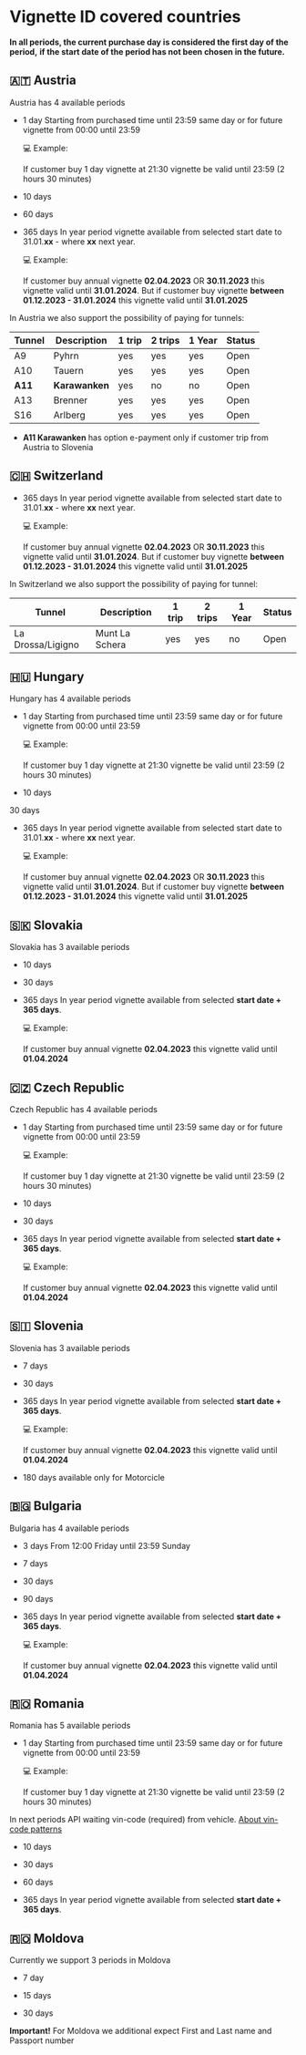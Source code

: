 # Vignette ID covered countries

**In all periods, the current purchase day is considered the first day of the period,**
**if the start date of the period has not been chosen in the future.**

## 🇦🇹 Austria

Austria has 4 available periods

- 1 day
  Starting from purchased time until 23:59 same day or for future vignette from 00:00 until 23:59

  💻 Example:

  If customer buy 1 day vignette at 21:30 vignette be valid until 23:59 (2 hours 30 minutes)

- 10 days

- 60 days

- 365 days
    In year period vignette available from selected start date to 31.01.**xx** - where  **xx** next year.

    💻 Example:

    If customer buy annual vignette **02.04.2023** OR **30.11.2023** this vignette valid until **31.01.2024**.
    But if customer buy vignette **between 01.12.2023 - 31.01.2024** this vignette valid until **31.01.2025**

In Austria we also support the possibility of paying for tunnels:

| Tunnel          | Description   | 1 trip  | 2 trips  | 1 Year  |  Status  |
| --------------- | ------------- | ------- | -------- | ------- | -------- |
|        A9       |   Pyhrn       |   yes   |    yes   |   yes   |   Open   |
|        A10      |   Tauern      |   yes   |    yes   |   yes   |   Open   |
|        **A11**      |   **Karawanken**  |   yes   |    no    |   no    |   Open   |
|        A13      |   Brenner     |   yes   |    yes   |   yes   |   Open   |
|        S16      |   Arlberg     |   yes   |    yes   |   yes   |   Open   |

- **A11 Karawanken** has option e-payment only if customer trip from Austria to Slovenia


## 🇨🇭 Switzerland

- 365 days
  In year period vignette available from selected start date to 31.01.**xx** - where  **xx** next year.

  💻 Example:

  If customer buy annual vignette **02.04.2023** OR **30.11.2023** this vignette valid until **31.01.2024**.
  But if customer buy vignette **between 01.12.2023 - 31.01.2024** this vignette valid until **31.01.2025**

In Switzerland we also support the possibility of paying for tunnel:

| Tunnel            | Description    | 1 trip  | 2 trips  | 1 Year  |  Status  |
| ----------------- | -------------- | ------- | -------- | ------- | -------- |
| La Drossa/Ligigno | Munt La Schera |   yes   |    yes   |    no   |   Open   |

## 🇭🇺 Hungary

Hungary has 4 available periods

- 1 day
  Starting from purchased time until 23:59 same day or for future vignette from 00:00 until 23:59

  💻 Example:

  If customer buy 1 day vignette at 21:30 vignette be valid until 23:59 (2 hours 30 minutes)

- 10 days

30 days

- 365 days
  In year period vignette available from selected start date to 31.01.**xx** - where  **xx** next year.

  💻 Example:

  If customer buy annual vignette **02.04.2023** OR **30.11.2023** this vignette valid until **31.01.2024**. 
  But if customer buy vignette **between 01.12.2023 - 31.01.2024** this vignette valid until **31.01.2025**


## 🇸🇰 Slovakia

Slovakia has 3 available periods

- 10 days

- 30 days

- 365 days
  In year period vignette available from selected **start date + 365 days**.

  💻 Example:

  If customer buy annual vignette **02.04.2023** this vignette valid until **01.04.2024** 


## 🇨🇿 Czech Republic

Czech Republic has 4 available periods

- 1 day
  Starting from purchased time until 23:59 same day or for future vignette from 00:00 until 23:59

  💻 Example:

  If customer buy 1 day vignette at 21:30 vignette be valid until 23:59 (2 hours 30 minutes)

- 10 days

- 30 days

- 365 days
  In year period vignette available from selected **start date + 365 days**.

  💻 Example:

  If customer buy annual vignette **02.04.2023** this vignette valid until **01.04.2024** 


## 🇸🇮 Slovenia

Slovenia has 3 available periods

- 7 days

- 30 days

- 365 days
  In year period vignette available from selected **start date + 365 days**.

  💻 Example:

  If customer buy annual vignette **02.04.2023** this vignette valid until **01.04.2024** 

- 180 days available only for Motorcicle


## 🇧🇬 Bulgaria

Bulgaria has 4 available periods

- 3 days
  From 12:00 Friday until 23:59 Sunday

- 7 days

- 30 days

- 90 days

- 365 days
  In year period vignette available from selected **start date + 365 days**.

  💻 Example:

  If customer buy annual vignette **02.04.2023** this vignette valid until **01.04.2024** 


## 🇷🇴 Romania

Romania has 5 available periods

- 1 day
  Starting from purchased time until 23:59 same day or for future vignette from 00:00 until 23:59

  💻 Example:

  If customer buy 1 day vignette at 21:30 vignette be valid until 23:59 (2 hours 30 minutes)

In next periods API waiting vin-code (required) from vehicle. [About vin-code patterns](/docs/routes/countries)

- 10 days

- 30 days

- 60 days

- 365 days
  In year period vignette available from selected **start date + 365 days**.

## 🇷🇴 Moldova

Currently we support 3 periods in Moldova

- 7 day

- 15 days

- 30 days

**Important!** For Moldova we additional expect First and Last name and Passport number